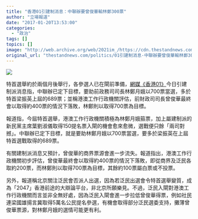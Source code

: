 ```yaml
---
title: "香港01引建制消息：中聯辦要曾俊華輸林鄭300票"
author: "立場報道"
date: "2017-01-20T13:53:00"
categories:
  - "政治"
tags: []
topics: []
image: "http://web.archive.org/web/2021im_/https://cdn.thestandnews.com/media/photos/cache/300-06_1SIvW_1200x0.png"
original_url: "thestandnews.com/politics/01引建制消息-中聯辦要曾俊華輸林鄭300票"
---
```

![](http://web.archive.org/web/2021im_/https://cdn.thestandnews.com/media/photos/cache/300-06_1SIvW_1200x0.png)

特首選舉約於兩個月後舉行，各參選人已在閘前準備，[網媒《香港01》](http://web.archive.org/web/20210628111657/https://www.hk01.com/sns/article/66804?utm_content=bufferfd55f&utm_medium=Social&utm_source=facebook+hk01&utm_campaign=buffer)今日引建制派消息指，中聯辦已定下目標，要助前政務司司長林鄭月娥以700票當選，多於特首梁振英上屆的689票；並稱港澳工作行政機關評估，前財政司司長曾俊華最終會以取得約400票的情況下落敗，林鄭則以取得700票為目標。

報道指，今屆特首選舉，港澳工作行政機關積極為林鄭月娥箍票，加上屬建制派的新民黨主席葉劉淑儀取得150提名票入閘的機會愈來愈微，選戰便只餘「兩司對撼」。中聯辦已定下目標，就是要助林鄭月娥以700票當選，要多於梁振英在上屆特首選戰取得的689票。

有關建制派消息又預計，曾俊華的商界票源會進一步流失。報道指出，港澳工作行政機關初步評估，曾俊華最終會以取得約400票的情況下落敗，即從商界及泛民各取約200票，而林鄭則以取得700票為目標，其餘約100票屬白票或不投票。

另外，報道稱北京關注泛民會否派人出選，因為若泛民出選會令特首選舉變質，成為「2047」香港前途的大辯論平台，非北京所願樂見。不過，泛民入閘對港澳工作行政機關而言並非全無好處，因為泛民入閘會進一步拉低曾俊華得票，例如社民連梁國雄揚言冀取得5萬名公民提名參選，有機會取得部分泛民選委支持，攤薄曾俊華票源，對林鄭月娥的選情可能更有利。